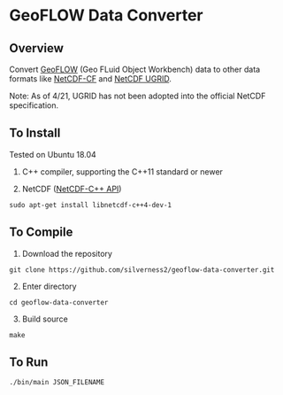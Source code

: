 # GeoFLOW Data Converter

## Overview

Convert [GeoFLOW](https://github.com/NOAA-GSL/GeoFLOW) (Geo FLuid Object Workbench) data to other data formats like [NetCDF-CF](http://cfconventions.org/) and [NetCDF UGRID](https://github.com/ugrid-conventions/ugrid-conventions).

Note: As of 4/21, UGRID has not been adopted into the official NetCDF specification.

## To Install

Tested on Ubuntu 18.04

1. C++ compiler, supporting the C++11 standard or newer

2. NetCDF ([NetCDF-C++ API](http://unidata.github.io/netcdf-cxx4/index.html))
```
sudo apt-get install libnetcdf-c++4-dev-1
```

## To Compile

1. Download the repository
```
git clone https://github.com/silverness2/geoflow-data-converter.git
```

2. Enter directory
```
cd geoflow-data-converter
```

3. Build source
```
make
```

## To Run

```
./bin/main JSON_FILENAME
```